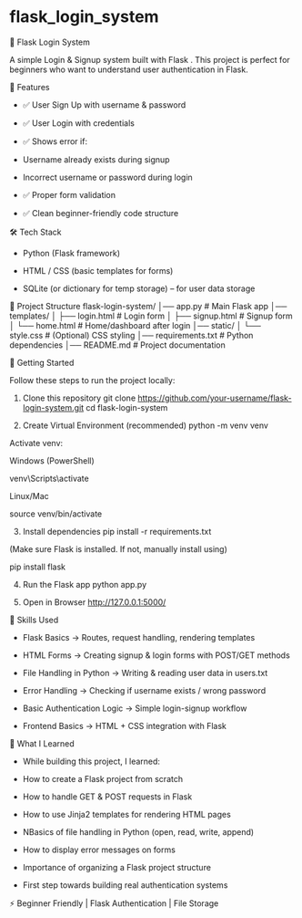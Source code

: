 # flask_login_system

🔐 Flask Login System

A simple Login & Signup system built with Flask
.
This project is perfect for beginners who want to understand user authentication in Flask.

📌 Features

* ✅ User Sign Up with username & password

* ✅ User Login with credentials

* ✅ Shows error if:

* Username already exists during signup

* Incorrect username or password during login

* ✅ Proper form validation

* ✅ Clean beginner-friendly code structure

🛠️ Tech Stack

* Python (Flask framework)

* HTML / CSS (basic templates for forms)

* SQLite (or dictionary for temp storage) – for user data storage

📂 Project Structure
flask-login-system/
│── app.py              # Main Flask app
│── templates/
│   ├── login.html      # Login form
│   ├── signup.html     # Signup form
│   └── home.html       # Home/dashboard after login
│── static/
│   └── style.css       # (Optional) CSS styling
│── requirements.txt    # Python dependencies
│── README.md           # Project documentation

🚀 Getting Started

Follow these steps to run the project locally:

1. Clone this repository
git clone https://github.com/your-username/flask-login-system.git
cd flask-login-system

2. Create Virtual Environment (recommended)
python -m venv venv


Activate venv:

Windows (PowerShell)

venv\Scripts\activate


Linux/Mac

source venv/bin/activate

3. Install dependencies
pip install -r requirements.txt


(Make sure Flask is installed. If not, manually install using)

pip install flask

4. Run the Flask app
python app.py

5. Open in Browser
http://127.0.0.1:5000/

🧩 Skills Used

* Flask Basics → Routes, request handling, rendering templates

* HTML Forms → Creating signup & login forms with POST/GET methods

* File Handling in Python → Writing & reading user data in users.txt

* Error Handling → Checking if username exists / wrong password

* Basic Authentication Logic → Simple login-signup workflow

* Frontend Basics → HTML + CSS integration with Flask

📘 What I Learned

* While building this project, I learned:

* How to create a Flask project from scratch

* How to handle GET & POST requests in Flask

* How to use Jinja2 templates for rendering HTML pages

* NBasics of file handling in Python (open, read, write, append)

* How to display error messages on forms

* Importance of organizing a Flask project structure

* First step towards building real authentication systems

⚡ Beginner Friendly | Flask Authentication | File Storage